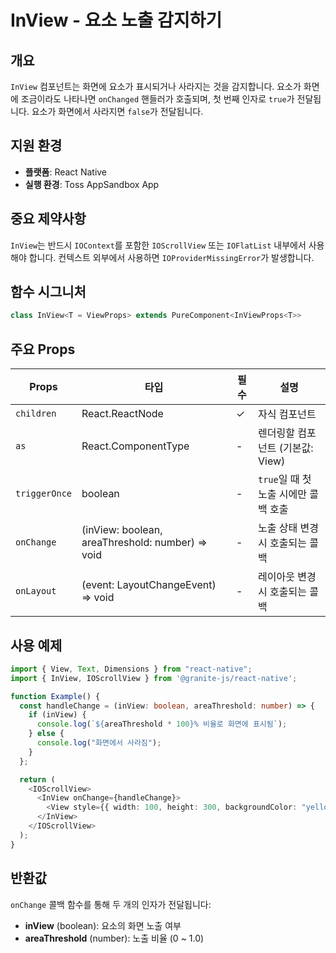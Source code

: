 # InView - 요소 노출 감지하기

## 개요

`InView` 컴포넌트는 화면에 요소가 표시되거나 사라지는 것을 감지합니다. 요소가 화면에 조금이라도 나타나면 `onChanged` 핸들러가 호출되며, 첫 번째 인자로 `true`가 전달됩니다. 요소가 화면에서 사라지면 `false`가 전달됩니다.

## 지원 환경

- **플랫폼**: React Native
- **실행 환경**: Toss AppSandbox App

## 중요 제약사항

`InView`는 반드시 `IOContext`를 포함한 `IOScrollView` 또는 `IOFlatList` 내부에서 사용해야 합니다. 컨텍스트 외부에서 사용하면 `IOProviderMissingError`가 발생합니다.

## 함수 시그니처

```typescript
class InView<T = ViewProps> extends PureComponent<InViewProps<T>>
```

## 주요 Props

| Props | 타입 | 필수 | 설명 |
|-------|------|------|------|
| `children` | React.ReactNode | ✓ | 자식 컴포넌트 |
| `as` | React.ComponentType | - | 렌더링할 컴포넌트 (기본값: View) |
| `triggerOnce` | boolean | - | `true`일 때 첫 노출 시에만 콜백 호출 |
| `onChange` | (inView: boolean, areaThreshold: number) => void | - | 노출 상태 변경 시 호출되는 콜백 |
| `onLayout` | (event: LayoutChangeEvent) => void | - | 레이아웃 변경 시 호출되는 콜백 |

## 사용 예제

```typescript
import { View, Text, Dimensions } from "react-native";
import { InView, IOScrollView } from '@granite-js/react-native';

function Example() {
  const handleChange = (inView: boolean, areaThreshold: number) => {
    if (inView) {
      console.log(`${areaThreshold * 100}% 비율로 화면에 표시됨`);
    } else {
      console.log("화면에서 사라짐");
    }
  };

  return (
    <IOScrollView>
      <InView onChange={handleChange}>
        <View style={{ width: 100, height: 300, backgroundColor: "yellow" }} />
      </InView>
    </IOScrollView>
  );
}
```

## 반환값

`onChange` 콜백 함수를 통해 두 개의 인자가 전달됩니다:

- **inView** (boolean): 요소의 화면 노출 여부
- **areaThreshold** (number): 노출 비율 (0 ~ 1.0)
